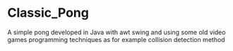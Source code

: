 # Classic_Pong
A simple pong developed in Java with awt swing and using some old video games programming techniques as for example collision detection method
